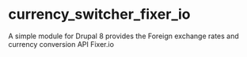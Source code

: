 # currency_switcher_fixer_io
A simple module for Drupal 8 provides the Foreign exchange rates and currency conversion API Fixer.io
